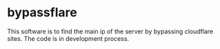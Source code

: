 # bypassflare
This software is to find the main ip of the server by bypassing cloudflare sites. The code is in development process.
